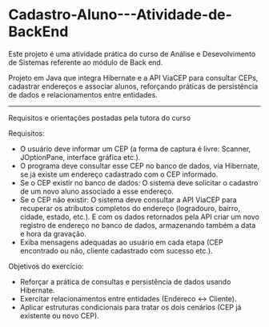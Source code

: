 # Cadastro-Aluno---Atividade-de-BackEnd
Este projeto é uma atividade prática do curso de Análise e Desevolvimento de Sistemas referente ao módulo de Back end.

Projeto em Java que integra Hibernate e a API ViaCEP para consultar CEPs, cadastrar endereços e associar alunos, reforçando práticas de persistência de dados e relacionamentos entre entidades.
_____________________________________________________________________________________________________________________________________________
Requisitos e orientações postadas pela tutora do curso

Requisitos:

* O usuário deve informar um CEP (a forma de captura é livre: Scanner, JOptionPane, interface gráfica etc.).
* O programa deve consultar esse CEP no banco de dados, via Hibernate, se já existe um endereço cadastrado com o CEP informado.
* Se o CEP existir no banco de dados: O sistema deve solicitar o cadastro de um novo aluno associado a esse endereço.
* Se o CEP não existir: O sistema deve consultar a API ViaCEP para recuperar os atributos completos do endereço (logradouro, bairro, cidade, estado, etc.). E com os dados retornados pela API criar um novo registro de endereço no banco de dados, armazenando também a data e hora da gravação.
* Exiba mensagens adequadas ao usuário em cada etapa (CEP encontrado ou não, cliente cadastrado com sucesso etc.).


Objetivos do exercício:
* Reforçar a prática de consultas e persistência de dados usando Hibernate.
* Exercitar relacionamentos entre entidades (Endereco ↔ Cliente).
* Aplicar estruturas condicionais para tratar os dois cenários (CEP já existente ou novo CEP).

